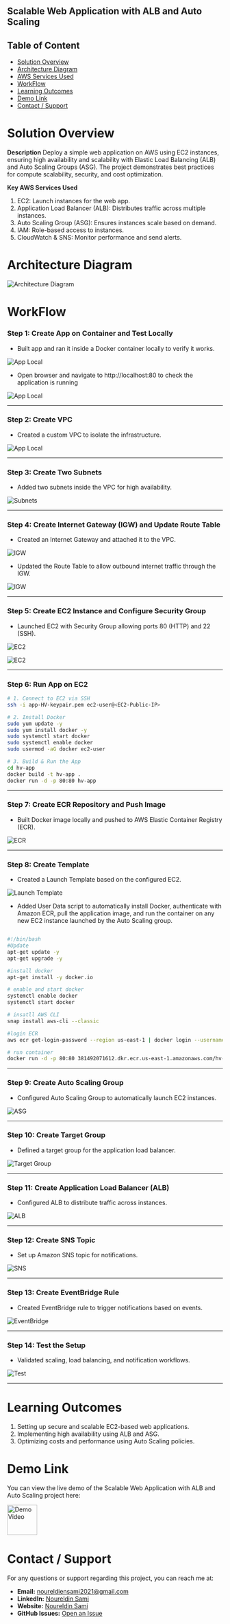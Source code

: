 ## Scalable Web Application with ALB and Auto Scaling

## Table of Content
- [Solution Overview](#solution-overview)
- [Architecture Diagram](#architecture-diagram)
- [AWS Services Used](#aws-services-used)
- [WorkFlow](#WorkFlow)
- [Learning Outcomes](#Learning-Outcomes)
- [Demo Link](#demo-link)
- [Contact / Support](#contact--support)

 




# Solution Overview

**Description**
Deploy a simple web application on AWS using EC2 instances, ensuring high availability and scalability with Elastic Load Balancing (ALB) and Auto Scaling Groups (ASG). The project demonstrates best practices for compute scalability, security, and cost optimization.


**Key AWS Services Used**
1. EC2: Launch instances for the web app.
2. Application Load Balancer (ALB): Distributes traffic across multiple instances.
3. Auto Scaling Group (ASG): Ensures instances scale based on demand.
4. IAM: Role-based access to instances.
5. CloudWatch & SNS: Monitor performance and send alerts.




# Architecture Diagram

![Architecture Diagram](https://github.com/noureldien2021/Scalable-Web-Application-with-ALB-and-Auto-Scaling/blob/main/digram%20-%20Copy.png)


# WorkFlow

### Step 1: Create App on Container and Test Locally
- Built app and ran it inside a Docker container locally to verify it works.
  
![App Local](https://github.com/noureldien2021/Scalable-Web-Application-with-ALB-and-Auto-Scaling/blob/main/screen/local.png)

- Open browser and navigate to http://localhost:80 to check the application is running
  
![App Local](https://github.com/noureldien2021/Scalable-Web-Application-with-ALB-and-Auto-Scaling/blob/main/screen/local-app-1.png)

---

### Step 2: Create VPC
- Created a custom VPC to isolate the infrastructure.
  
![App Local](https://github.com/noureldien2021/Scalable-Web-Application-with-ALB-and-Auto-Scaling/blob/main/screen/VPC.png)

---

### Step 3: Create Two Subnets
- Added two subnets inside the VPC for high availability.  

![Subnets](https://github.com/noureldien2021/Scalable-Web-Application-with-ALB-and-Auto-Scaling/blob/main/screen/subnet.png)

---

### Step 4: Create Internet Gateway (IGW) and Update Route Table
- Created an Internet Gateway and attached it to the VPC.

![IGW](https://github.com/noureldien2021/Scalable-Web-Application-with-ALB-and-Auto-Scaling/blob/main/screen/internet%20getway.png)

- Updated the Route Table to allow outbound internet traffic through the IGW.

![IGW](https://github.com/noureldien2021/Scalable-Web-Application-with-ALB-and-Auto-Scaling/blob/main/screen/RT.png)

  
---

### Step 5: Create EC2 Instance and Configure Security Group
- Launched EC2 with Security Group allowing ports 80 (HTTP) and 22 (SSH).  

![EC2](https://github.com/noureldien2021/Scalable-Web-Application-with-ALB-and-Auto-Scaling/blob/main/screen/security%20group.png)

![EC2](https://github.com/noureldien2021/Scalable-Web-Application-with-ALB-and-Auto-Scaling/blob/main/screen/base%20ec2.png)

---

### Step 6: Run App on EC2
```bash
# 1. Connect to EC2 via SSH
ssh -i app-HV-keypair.pem ec2-user@<EC2-Public-IP>

# 2. Install Docker
sudo yum update -y
sudo yum install docker -y
sudo systemctl start docker
sudo systemctl enable docker
sudo usermod -aG docker ec2-user

# 3. Build & Run the App
cd hv-app
docker build -t hv-app .
docker run -d -p 80:80 hv-app
```
---

### Step 7: Create ECR Repository and Push Image
- Built Docker image locally and pushed to AWS Elastic Container Registry (ECR).  

![ECR](https://github.com/noureldien2021/Scalable-Web-Application-with-ALB-and-Auto-Scaling/blob/main/screen/ECR.png)

---

### Step 8: Create Template
- Created a Launch Template based on the configured EC2.  

![Launch Template](https://github.com/noureldien2021/Scalable-Web-Application-with-ALB-and-Auto-Scaling/blob/main/screen/template.png)

- Added User Data script to automatically install Docker, authenticate with Amazon ECR, pull the application image, and run the container on any new EC2 instance launched by the Auto Scaling group.
```bash

#!/bin/bash
#Update 
apt-get update -y
apt-get upgrade -y

#install docker
apt-get install -y docker.io

# enable and start docker
systemctl enable docker
systemctl start docker

# insatll AWS CLI 
snap install aws-cli --classic

#login ECR
aws ecr get-login-password --region us-east-1 | docker login --username AWS --password-stdin <AWS Account ID>.dkr.ecr.us-east-1.amazonaws.com

# run container
docker run -d -p 80:80 381492071612.dkr.ecr.us-east-1.amazonaws.com/hv-app:latest

```

---

### Step 9: Create Auto Scaling Group
- Configured Auto Scaling Group to automatically launch EC2 instances.  

![ASG](https://github.com/noureldien2021/Scalable-Web-Application-with-ALB-and-Auto-Scaling/blob/main/screen/autoscailing.png)

---

### Step 10: Create Target Group
- Defined a target group for the application load balancer.  

![Target Group](https://github.com/noureldien2021/Scalable-Web-Application-with-ALB-and-Auto-Scaling/blob/main/screen/targetgroup.png)

---

### Step 11: Create Application Load Balancer (ALB)
- Configured ALB to distribute traffic across instances.  

![ALB](images/step11.png)

---

### Step 12: Create SNS Topic
- Set up Amazon SNS topic for notifications.  

![SNS](https://github.com/noureldien2021/Scalable-Web-Application-with-ALB-and-Auto-Scaling/blob/main/screen/sns-topic.png)

---

### Step 13: Create EventBridge Rule
- Created EventBridge rule to trigger notifications based on events.  

![EventBridge](https://github.com/noureldien2021/Scalable-Web-Application-with-ALB-and-Auto-Scaling/blob/main/screen/eventbridge.png)

---

### Step 14: Test the Setup
- Validated scaling, load balancing, and notification workflows.  

![Test](https://github.com/noureldien2021/Scalable-Web-Application-with-ALB-and-Auto-Scaling/blob/main/screen/app-1.png)


---
# Learning Outcomes
1. Setting up secure and scalable EC2-based web applications.
2. Implementing high availability using ALB and ASG.
3. Optimizing costs and performance using Auto Scaling policies.


# Demo Link

You can view the live demo of the Scalable Web Application with ALB and Auto Scaling project here:  

<a href="https://drivoogle.com/file/d/1hL2IYWyO8VBe9ezH_22tzpzFdHMNshr/view?usp=drive_link">
  <img src="https://github.com/noureldien2021/Project-2-Serverless-Image-Processing-with-S3-and-Lambda/blob/main/demo2.jpg?raw=true" alt="Demo Video" width="70"/>
</a>


# Contact / Support

For any questions or support regarding this project, you can reach me at:

- **Email:** noureldiensami2021@gmail.com
- **LinkedIn:** [Noureldin Sami](https://www.linkedin.com/in/noureldien-sami/)
- **Website:** [Noureldin Sami](https://noureldien-sami2024.netlify.app/)  
- **GitHub Issues:** [Open an Issue](https://github.com/noureldien2021/Project-2-Serverless-Image-Processing-with-S3-and-Lambda/issues)
 
